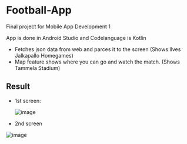 # Football-App


Final project for Mobile App Development 1

App is done in Android Studio and Codelanguage is Kotlin

- Fetches json data from web and parces it to the screen (Shows Ilves Jalkapallo Homegames)
- Map feature shows where you can go and watch the match. (Shows Tammela Stadium)


## Result

- 1st screen:
  
  ![image](https://github.com/Karppimc/Football-App/assets/54446639/78384164-8da6-4ff5-bcf2-baa65219d422)

- 2nd screen
  
![image](https://github.com/Karppimc/Football-App/assets/54446639/36e60367-98ba-465f-a00d-474b5ad1229d)

